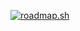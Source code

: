 [![roadmap.sh](https://roadmap.sh/card/tall/67148fdd791f57dd6006cc47?variant=dark)](https://roadmap.sh)
